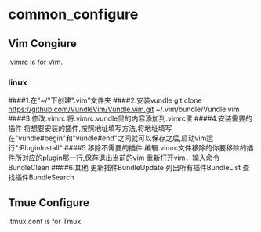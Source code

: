 # common_configure

## Vim Congiure
.vimrc is for Vim.
### linux
####1.在"~/"下创建".vim"文件夹
####2.安装vundle
git clone https://github.com/VundleVim/Vundle.vim.git ~/.vim/bundle/Vundle.vim
####3.修改.vimrc
将.vimrc.vundle里的内容添加到.vimrc里
####4.安装需要的插件
将想要安装的插件,按照地址填写方法,将地址填写在"vundle#begin"和"vundle#end"之间就可以保存之后,启动vim运行":PluginInstall"
####5.移除不需要的插件
编辑.vimrc文件移除的你要移除的插件所对应的plugin那一行,保存退出当前的vim
重新打开vim，输入命令BundleClean
####6.其他
更新插件BundleUpdate
列出所有插件BundleList
查找插件BundleSearch

## Tmue Configure
.tmux.conf is for Tmux.
